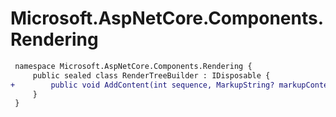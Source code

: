 # Microsoft.AspNetCore.Components.Rendering

``` diff
 namespace Microsoft.AspNetCore.Components.Rendering {
     public sealed class RenderTreeBuilder : IDisposable {
+        public void AddContent(int sequence, MarkupString? markupContent);
     }
 }
```

